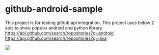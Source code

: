 # github-android-sample
This project is for testing github api integration.
This project uses below 2 apis to show popular android and python library.
https://api.github.com/search/repositories?q=android
https://api.github.com/search/repositories?q=java

<img src="https://github.com/ankitgoyal1009/github-android-sample/blob/master/IMG_20200421_220406.jpg"/>
